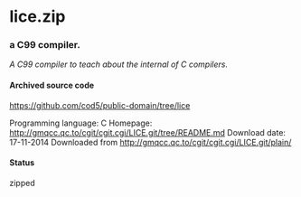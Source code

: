 # lice.zip #

### a C99 compiler. ###

*A C99 compiler to teach about the internal of C compilers.*

#### Archived source code ####
https://github.com/cod5/public-domain/tree/lice

Programming language: C
Homepage: http://gmqcc.qc.to/cgit/cgit.cgi/LICE.git/tree/README.md
Download date: 17-11-2014
Downloaded from http://gmqcc.qc.to/cgit/cgit.cgi/LICE.git/plain/

#### Status ####
zipped

